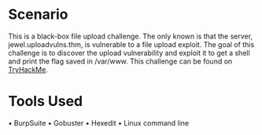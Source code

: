 # Scenario
This is a black-box file upload challenge. The only known is that the server, jewel.uploadvulns.thm, is vulnerable to a file upload exploit. The goal of this challenge is to discover the upload vulnerability and exploit it to get a shell and print the flag saved in /var/www.
This challenge can be found on [TryHackMe](https://tryhackme.com/r/room/uploadvulns).

# Tools Used
• BurpSuite
• Gobuster
• Hexedit
• Linux command line
